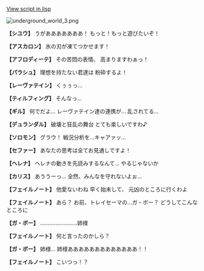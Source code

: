 [View script in lisp](../scripts/101205041.txt)

![underground_world_3.png](../images/backgrounds/underground_world_3.png)

**【シユウ】**
うがあああああああ！
もっと！もっと遊びたいぞ！

**【アスカロン】**
氷の刃が凍てつかせます！

**【アフロディーテ】**
その苦悶の表情、
高まりますわぁっ！

**【パラシュ】**
理想を持たない君達は
粉砕するよ！

**【レーヴァテイン】**
くぅぅっ…

**【ティルフィング】**
そんなっ…

**【ギル】**
何でだよ…
レーヴァテイン達の連携が…
乱されてる…

**【デュランダル】**
破壊と狂乱の舞台
とても楽しいですわ♪

**【ソロモン】**
グラウ！
戦況分析を…キャアァッ…

**【セファー】**
あなたの思考は全てお見通しですよ！

**【ヘレナ】**
ヘレナの動きを先読みするなんて…
やるじゃないか

**【カリス】**
あううーっ…
全然、みんなを守れないよぉ…

**【フェイルノート】**
他愛ないわね
早く始末して、
元凶のところに行くわよ

**【フェイルノート】**
あら？
お前、トレイセーマの…ガ・ボー？
どうしてこんなところに

**【ガ・ボー】**
……………………姉様

**【フェイルノート】**
何と言ったのかしら？

**【ガ・ボー】**
姉様…
姉様あああああああああああああ！！

**【フェイルノート】**
こいつっ！？